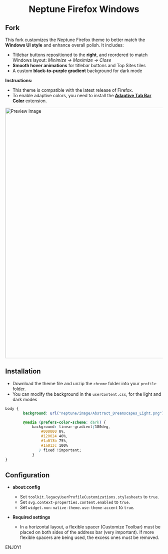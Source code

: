 <h1 align="center"><strong>Neptune Firefox Windows</strong></h1>

## Fork

This fork customizes the Neptune Firefox theme to better match the **Windows UI style** and enhance overall polish. It includes:

- Titlebar buttons repositioned to the **right**, and reordered to match Windows layout: *Minimize → Maximize → Close*
- **Smooth hover animations** for titlebar buttons and Top Sites tiles
- A custom **black-to-purple gradient** background for dark mode

**Instructions:** 
- This theme is compatible with the latest release of Firefox.
- To enable adaptive colors, you need to install the **[Adaptive Tab Bar Color](https://addons.mozilla.org/firefox/addon/adaptive-tab-bar-colour)** extension. 

<img src="info/preview.png" alt="Preview Image" width="800px">

## Installation

- Download the theme file and unzip the `chrome` folder into your `profile` folder.
- You can modify the background in the `userContent.css`, for the light and dark modes

```css
body {
		background: url("neptune/image/Abstract_Dreamscapes_Light.png") center/cover fixed !important;

		@media (prefers-color-scheme: dark) {
			background: linear-gradient(180deg,
                #000000 0%,
                #120024 40%,
                #1a013b 75%,
                #1a013c 100% 
               ) fixed !important;
  			}
}
```

## Configuration

- **about:config**
    - Set `toolkit.legacyUserProfileCustomizations.stylesheets` to `true`.
    - Set `svg.context-properties.content.enabled` to `true`.
    - Set `widget.non-native-theme.use-theme-accent` to `true`.

- **Required settings**
    - In a horizontal layout, a flexible spacer (Customize Toolbar) must be placed on both sides of the address bar (very important). If more flexible spacers are being used, the excess ones must be removed.

ENJOY!
